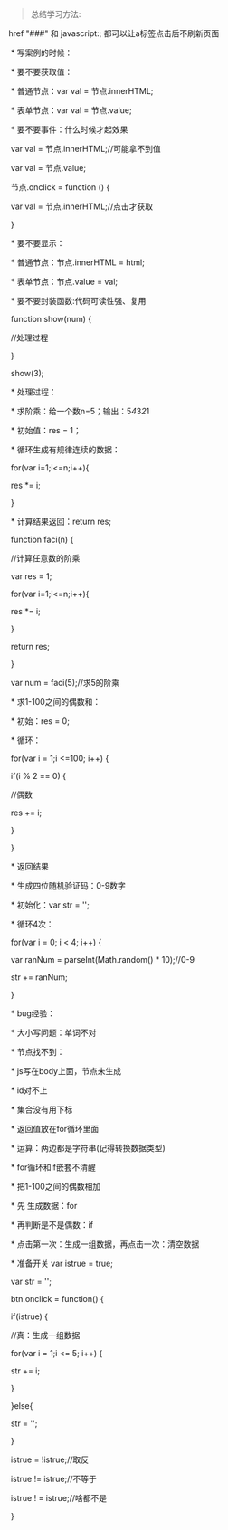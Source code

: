 > 总结学习方法:

href  "###" 和 javascript:; 都可以让a标签点击后不刷新页面 

​                \* 写案例的时候：

​                    \* 要不要获取值：

​                        \* 普通节点：var val = 节点.innerHTML;

​                        \* 表单节点：var val = 节点.value;

​                    \* 要不要事件：什么时候才起效果

​                        var val = 节点.innerHTML;//可能拿不到值

​                        var val = 节点.value;

​                        节点.onclick = function () {

​                            var val = 节点.innerHTML;//点击才获取

​                        }

​                    \* 要不要显示：

​                        \* 普通节点：节点.innerHTML = html;

​                        \* 表单节点：节点.value = val;

​                    \* 要不要封装函数:代码可读性强、复用

​                        function show(num) {

​                            //处理过程

​                        }

 

​                        show(3);

​                    \* 处理过程：

​                        \* 求阶乘：给一个数n=5；输出：5*4*3*2*1

​                            \* 初始值：res = 1；

​                            \* 循环生成有规律连续的数据：

​                                for(var i=1;i<=n;i++){

​                                    res *= i;

​                                }

​                            \* 计算结果返回：return res;

 

​                            function faci(n) {

​                                //计算任意数的阶乘

​                                var res = 1;

​                                for(var i=1;i<=n;i++){

​                                    res *= i;

​                                }

​                                return res;

​                            }

 

​                            var num = faci(5);//求5的阶乘

 

​                        \* 求1-100之间的偶数和：

​                            \* 初始：res = 0;

​                            \* 循环：

​                                for(var i = 1;i <=100; i++) {

​                                    if(i % 2 == 0) {

​                                        //偶数

​                                        res += i;

​                                    }

​                                }

​                            \* 返回结果

 

​                        \* 生成四位随机验证码：0-9数字

​                            \* 初始化：var str = '';

​                            \* 循环4次：

​                                for(var i = 0; i < 4; i++) {

​                                    var ranNum = parseInt(Math.random() * 10);//0-9

​                                    str += ranNum;

​                                }

​                    \* bug经验：

​                        \* 大小写问题：单词不对

​                        \* 节点找不到：

​                            \* js写在body上面，节点未生成

​                            \* id对不上

​                            \* 集合没有用下标

​                        \* 返回值放在for循环里面

​                        \* 运算：两边都是字符串(记得转换数据类型)

​                        \* for循环和if嵌套不清醒

​                            \* 把1-100之间的偶数相加

​                                \* 先 生成数据：for

​                                \* 再判断是不是偶数：if

​                            \* 点击第一次：生成一组数据，再点击一次：清空数据

​                                \* 准备开关 var istrue = true;

​                                var str = '';

​                                btn.onclick = function() {

​                                    if(istrue) {

​                                        //真：生成一组数据

​                                        for(var i = 1;i <= 5; i++) {

​                                            str += i;

​                                        }

​                                    }else{

​                                        str = '';

​                                    }

​                                    istrue = !istrue;//取反

​                                    istrue != istrue;//不等于

​                                    istrue ! = istrue;//啥都不是

​                                }

 